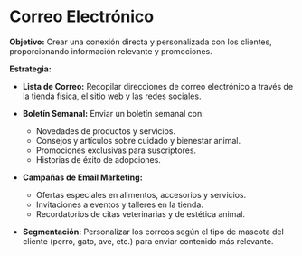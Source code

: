 # Correo Electrónico

**Objetivo:** Crear una conexión directa y personalizada con los clientes, proporcionando información relevante y promociones.

**Estrategia:**
- **Lista de Correo:** Recopilar direcciones de correo electrónico a través de la tienda física, el sitio web y las redes sociales.

- **Boletín Semanal:** Enviar un boletín semanal con:
  - Novedades de productos y servicios.
  - Consejos y artículos sobre cuidado y bienestar animal.
  - Promociones exclusivas para suscriptores.
  - Historias de éxito de adopciones.

- **Campañas de Email Marketing:**
  - Ofertas especiales en alimentos, accesorios y servicios.
  - Invitaciones a eventos y talleres en la tienda.
  - Recordatorios de citas veterinarias y de estética animal.

- **Segmentación:** Personalizar los correos según el tipo de mascota del cliente (perro, gato, ave, etc.) para enviar contenido más relevante.
